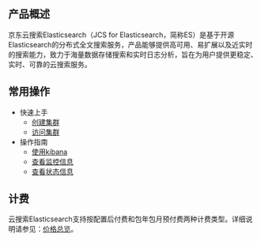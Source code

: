 ## 产品概述
京东云搜索Elasticsearch（JCS for Elasticsearch，简称ES）是基于开源Elasticsearch的分布式全文搜索服务，产品能够提供高可用、易扩展以及近实时的搜索能力，致力于海量数据存储搜索和实时日志分析，旨在为用户提供更稳定、实时、可靠的云搜索服务。

## 常用操作

- 快速上手
	- [创建集群](../Getting-Started/Create-ES.md)
	- [访问集群](../Operation-Guide/connect-ES.md)
- 操作指南
	- [使用kibana](../Operation-Guide/using_kibana.md)
	- [查看监控信息](../Operation-Guide/Monitoring.md)
	- [查看状态信息](../Operation-Guide/status.md)


## 计费
云搜索Elasticsearch支持按配置后付费和包年包月预付费两种计费类型。详细说明请参见：[价格总览](../Pricing/Price-Overview.md)。
